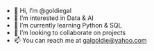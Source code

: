 - 👋 Hi, I’m @goldiegal
- 👀 I’m interested in Data & AI
- 🌱 I’m currently learning Python & SQL
- 💞️ I’m looking to collaborate on projects
- 📫 You can reach me at galgoldie@yahoo.com

<!---
goldiegal/goldiegal is a ✨ special ✨ repository because its `README.md` (this file) appears on your GitHub profile.
You can click the Preview link to take a look at your changes.
--->
